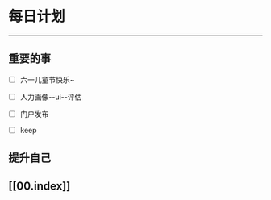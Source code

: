
# 每日计划
---
## 重要的事

- [ ]  六一儿童节快乐~
- [ ]  人力画像--ui--评估
- [ ]  门户发布
- [ ] keep



## 提升自己

  



## [[00.index]]










